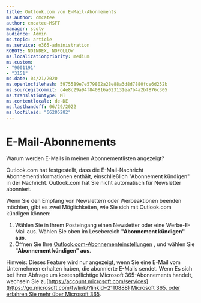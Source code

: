 ```yaml
---
title: Outlook.com von E-Mail-Abonnements
ms.author: cmcatee
author: cmcatee-MSFT
manager: scotv
audience: Admin
ms.topic: article
ms.service: o365-administration
ROBOTS: NOINDEX, NOFOLLOW
ms.localizationpriority: medium
ms.custom:
- "9001191"
- "3151"
ms.date: 04/21/2020
ms.openlocfilehash: 5975589e7e579802a28e88a3d8d7880fce6d252b
ms.sourcegitcommit: c4e8c29a94f840816a023131ea7b4a2bf876c305
ms.translationtype: MT
ms.contentlocale: de-DE
ms.lasthandoff: 06/29/2022
ms.locfileid: "66286282"
---
```

# <a name="email-subscriptions"></a>E-Mail-Abonnements

Warum werden E-Mails in meinen Abonnementlisten angezeigt?

Outlook.com hat festgestellt, dass die E-Mail-Nachricht Abonnementinformationen enthält, einschließlich "Abonnement kündigen" in der Nachricht. Outlook.com hat Sie nicht automatisch für Newsletter abonniert.

Wenn Sie den Empfang von Newslettern oder Werbeaktionen beenden möchten, gibt es zwei Möglichkeiten, wie Sie sich mit Outlook.com kündigen können:
1. Wählen Sie in Ihrem Posteingang einen Newsletter oder eine Werbe-E-Mail aus. Wählen Sie oben im Lesebereich **"Abonnement kündigen" aus**.
2. Öffnen Sie Ihre [Outlook.com-Abonnementeinstellungen](https://go.microsoft.com/fwlink/?linkid=2110887) , und wählen Sie **"Abonnement kündigen" aus**.

Hinweis: Dieses Feature wird nur angezeigt, wenn Sie eine E-Mail vom Unternehmen erhalten haben, die abonnierte E-Mails sendet.
Wenn Es sich bei Ihrer Abfrage um kostenpflichtige Microsoft 365-Abonnements handelt, wechseln Sie zu[https://account.microsoft.com/services](https://go.microsoft.com/fwlink/?linkid=2110888) [Microsoft 365, oder erfahren Sie mehr über Microsoft 365](https://products.office.com/compare-all-microsoft-office-products?tab=1&WT.mc_id=PROD_OL-Web_Support_O365NewValue_Upgrade).
  